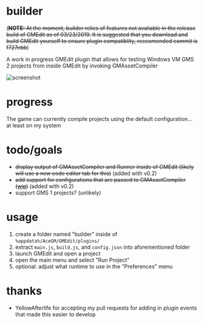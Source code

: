 # builder
(~~**NOTE:** At the moment, builder relies of features not avaliable in the release build of GMEdit as of 03/23/2019. It is suggested that you download and build GMEdit yourself to ensure plugin compatiblity, reccomended commit is f727ebb~~)

A work in progress GMEdit plugin that allows for testing Windows VM GMS 2 projects from inside GMEdit by invoking GMAssetCompiler

![screenshot](https://i.imgur.com/9ne0FRv.png)

# progress
The game can currently compile projects using the default configuration... at least on my system

# todo/goals
* ~~display output of GMAssetCompiler and Runner inside of GMEdit (likely will use a new code editor tab for this)~~ (added with v0.2)
* ~~add support for configurations that are passed to GMAssetCompiler ([wip](https://i.imgur.com/LYAq1Rq.png))~~ (added with v0.2)
* support GMS 1 projects? (unlikely)

# usage
1. create a folder named "builder" inside of `%appdata%/AceGM/GMEdit/plugins/`
2. extract `main.js`, `build.js`, and `config.json` into aforementioned folder
3. launch GMEdit and open a project
4. open the main menu and select "Run Project"
5. optional: adjust what runtime to use in the "Preferences" menu

# thanks
* YellowAfterlife for accepting my pull requests for adding in plugin events that made this easier to develop
